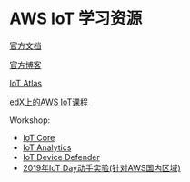 # AWS IoT 学习资源

[官方文档](https://docs.aws.amazon.com/
)

[官方博客](https://aws.amazon.com/blogs/iot/)

[IoT Atlas](https://iotatlas.io/zh/)

[edX上的AWS IoT课程](https://www.edx.org/course/aws-iot-developing-and-deploying-an-internet-of-th)

Workshop:

- [IoT Core](https://github.com/aws-samples/aws-iot-workshop)
- [IoT Analytics](https://github.com/aws-samples/aws-iot-analytics-workshop)
- [IoT Device Defender](http://gobuild.today/)
- [2019年IoT Day动手实验(针对AWS国内区域)](https://github.com/linjungz/iot-cv-demo)


